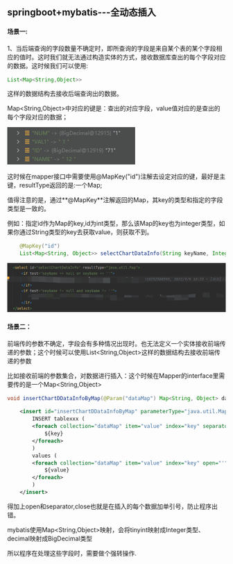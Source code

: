 ##                                springboot+mybatis---全动态插入

#### 场景一:

1、当后端查询的字段数量不确定时，即所查询的字段是来自某个表的某个字段相应的值时。这时我们就无法通过构造实体的方式，接收数据库查出的每个字段对应的数据。这时候我们可以使用:

```java
List<Map<String,Object>>
```

这样的数据结构去接收后端查询出的数据。

 Map<String,Object>中对应的键是：查出的对应字段，value值对应的是查出的每个字段对应的数据；

![image-20220919101016754](assets/image-20220919101016754.png)

这时候在mapper接口中需要使用@MapKey("id")注解去设定对应的键，最好是主键，resultType返回的是:一个Map;

值得注意的是，通过**@MapKey**注解返回的Map，其key的类型和指定的字段类型是一致的。

例如：指定id作为Map的key,id为int类型，那么该Map的key也为integer类型，如果你通过String类型的key去获取value，则获取不到。

```java
    @MapKey("id")
    List<Map<String, Object>> selectChartDataInfo(String keyName, Integer Id);
```

![image-20220919102047138](assets/image-20220919102047138.png)



#### 场景二：

前端传的参数不确定，字段会有多种情况出现时。也无法定义一个实体接收前端传递的参数；这个时候可以使用List<String,Object>这样的数据结构去接收前端传递的参数

比如接收前端的参数集合，对数据进行插入：这个时候在Mapper的interface里需要传的是一个Map<String,Object>

```java
void insertChartDDataInfoByMap(@Param("dataMap") Map<String, Object> dataMap);
```

```xml
    <insert id="insertChartDDataInfoByMap" parameterType="java.util.Map">
        INSERT tablexxx (
        <foreach collection="dataMap" item="value" index="key" separator=",">
            ${key}
        </foreach>
        )
        values (
        <foreach collection="dataMap" item="value" index="key" open="'" separator="','" close="'">
            ${value}
        </foreach>
        )
    </insert>
```

得加上open和separator,close也就是在插入的每个数据加单引号，防止程序出错。



mybatis使用Map<String,Object>映射，会将tinyint映射成Integer类型、decimal映射成BigDecimal类型

所以程序在处理这些字段时，需要做个强转操作.